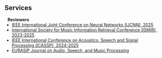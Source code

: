 ## Services

<h4 style="margin:0 10px 0;">Reviewers</h4>

<ul style="margin:0 0 5px;">
  <li><a href=""><autocolor>IEEE International Joint Conference on Neural Networks (IJCNN), 2025</autocolor></a></li>
  <li><a href="https://ismir2024.ismir.net/"><autocolor>International Society for Music Information Retrieval Conference (ISMIR), 2023-2025</autocolor></a></li>
  <li><a href="https://2024.ieeeicassp.org/"><autocolor>IEEE International Conference on Acoustics, Speech and Signal Processing (ICASSP), 2024-2025</autocolor></a></li>
  <li><a href="https://asmp-eurasipjournals.springeropen.com/"><autocolor>EURASIP Journal on Audio, Speech, and Music Processing</autocolor></a></li>
</ul>

<br>